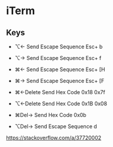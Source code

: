 # iTerm

## Keys

- ⌥← Send Escape Sequence Esc+ b

- ⌥→ Send Escape Sequence Esc+ f

- ⌘← Send Escape Sequence Esc+ [H

- ⌘→ Send Escape Sequence Esc+ [F

- ⌘←Delete Send Hex Code 0x18 0x7f

- ⌥←Delete Send Hex Code 0x1B 0x08

- ⌘Del→ Send Hex Code 0x0b

- ⌥Del→ Send Escape Sequence d

https://stackoverflow.com/a/37720002
